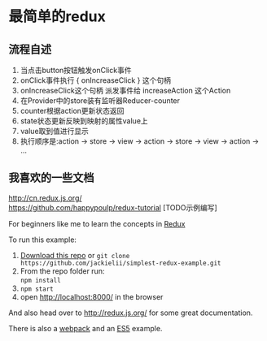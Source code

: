 # 最简单的redux

## 流程自述
1. 当点击button按钮触发onClick事件  
2. onClick事件执行 { onIncreaseClick } 这个句柄  
3. onIncreaseClick这个句柄 派发事件给 increaseAction 这个Action  
4. 在Provider中的store装有监听器Reducer-counter  
5. counter根据action更新状态返回  
6. state状态更新反映到映射的属性value上  
7. value取到值进行显示  
8. 执行顺序是:action -> store -> view -> action -> store -> view -> action -> ...
## 我喜欢的一些文档
http://cn.redux.js.org/  
https://github.com/happypoulp/redux-tutorial  [TODO示例编写]


For beginners like me to learn the concepts in [Redux](https://github.com/reactjs/redux)

To run this example:

1. [Download this repo](https://github.com/jackielii/simplest-redux-example/archive/master.zip) or `git clone https://github.com/jackielii/simplest-redux-example.git`
2. From the repo folder run:  
   `npm install`
3. `npm start`
4. open [http://localhost:8000/](http://localhost:8000/) in the browser

And also head over to http://redux.js.org/ for some great documentation.

There is also a [webpack](https://github.com/jackielii/simplest-redux-example/tree/webpack) and an [ES5](https://github.com/jackielii/simplest-redux-example/tree/es5) example.
